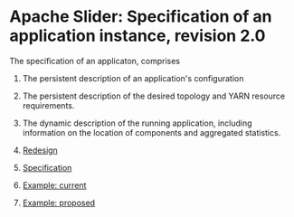 <!---
   Licensed to the Apache Software Foundation (ASF) under one or more
   contributor license agreements.  See the NOTICE file distributed with
   this work for additional information regarding copyright ownership.
   The ASF licenses this file to You under the Apache License, Version 2.0
   (the "License"); you may not use this file except in compliance with
   the License.  You may obtain a copy of the License at

       http://www.apache.org/licenses/LICENSE-2.0

   Unless required by applicable law or agreed to in writing, software
   distributed under the License is distributed on an "AS IS" BASIS,
   WITHOUT WARRANTIES OR CONDITIONS OF ANY KIND, either express or implied.
   See the License for the specific language governing permissions and
   limitations under the License.
-->

# Apache Slider: Specification of an application instance, revision 2.0

The specification of an applicaton, comprises
1. The persistent description of an application's configuration
1. The persistent description of the desired topology and YARN resource
requirements.
1. The dynamic description of the running application, including information
on the location of components and aggregated statistics. 


1. [Redesign](redesign.md)
1. [Specification](specification.md)
1. [Example: current](original-hbase.json)
1. [Example: proposed](proposed-hbase.json)
